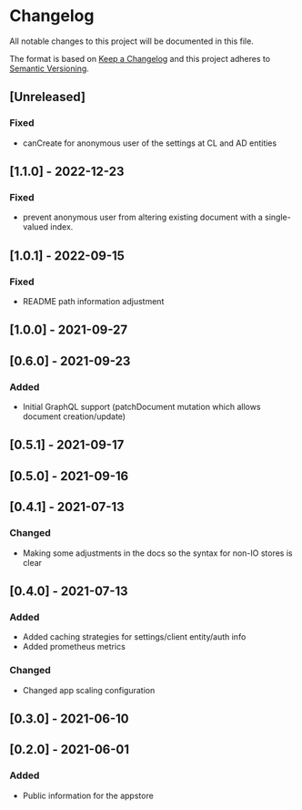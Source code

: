 # Changelog

All notable changes to this project will be documented in this file.

The format is based on [Keep a Changelog](http://keepachangelog.com/en/1.0.0/)
and this project adheres to [Semantic Versioning](http://semver.org/spec/v2.0.0.html).

## [Unreleased]

### Fixed
- canCreate for anonymous user of the settings at CL and AD entities

## [1.1.0] - 2022-12-23
### Fixed
- prevent anonymous user from altering existing document with a single-valued index.

## [1.0.1] - 2022-09-15
### Fixed
- README path information adjustment

## [1.0.0] - 2021-09-27

## [0.6.0] - 2021-09-23

### Added
- Initial GraphQL support (patchDocument mutation which allows document creation/update)

## [0.5.1] - 2021-09-17

## [0.5.0] - 2021-09-16

## [0.4.1] - 2021-07-13

### Changed
- Making some adjustments in the docs so the syntax for non-IO stores is clear

## [0.4.0] - 2021-07-13
### Added
- Added caching strategies for settings/client entity/auth info
- Added prometheus metrics

### Changed
- Changed app scaling configuration

## [0.3.0] - 2021-06-10

## [0.2.0] - 2021-06-01
### Added
- Public information for the appstore
